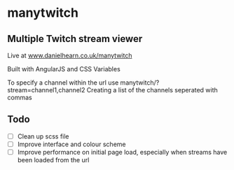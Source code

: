 # manytwitch
## Multiple Twitch stream viewer

Live at www.danielhearn.co.uk/manytwitch

Built with AngularJS and CSS Variables

To specify a channel within the url use manytwitch/?stream=channel1,channel2
Creating a list of the channels seperated with commas



## Todo
- [ ] Clean up scss file
- [ ] Improve interface and colour scheme
- [ ] Improve performance on initial page load, especially when streams have been loaded from the url
